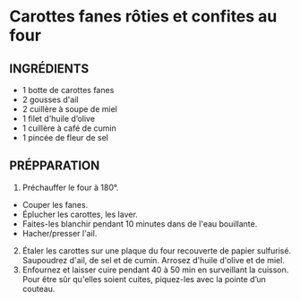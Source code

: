 # Carottes fanes rôties et confites au four

## INGRÉDIENTS
- 1 botte de carottes fanes
- 2 gousses d'ail
- 2 cuillère à soupe de miel
- 1 filet d'huile d’olive
- 1 cuillère à café de cumin
- 1 pincée de fleur de sel

## PRÉPPARATION
1. Préchauffer le four à 180°.
- Couper les fanes.
- Éplucher les carottes, les laver.
- Faites-les blanchir pendant 10 minutes dans de l'eau bouillante.
- Hacher/presser l'ail.
2. Étaler les carottes sur une plaque du four recouverte de papier sulfurisé. Saupoudrez d'ail, de sel et de cumin. Arrosez d'huile d'olive et de miel.
3. Enfournez et laisser cuire pendant 40 à 50 min en surveillant la cuisson. Pour être sûr qu'elles soient cuites, piquez-les avec la pointe d’un couteau. 

